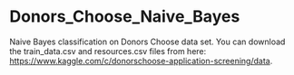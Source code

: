 # Donors_Choose_Naive_Bayes
Naive Bayes classification on Donors Choose data set. You can download the train_data.csv and resources.csv files from here: https://www.kaggle.com/c/donorschoose-application-screening/data.
